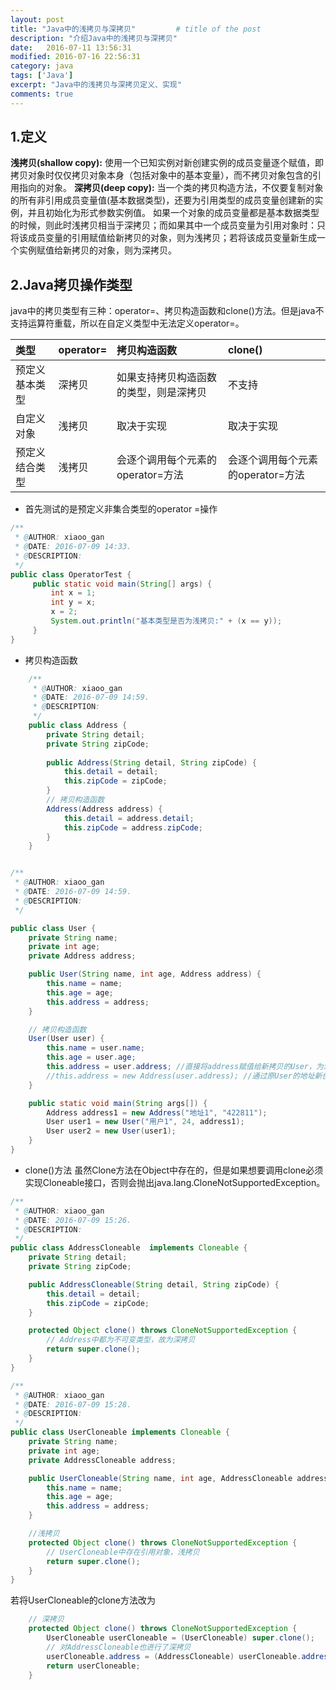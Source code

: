 ```yaml
---
layout: post
title: "Java中的浅拷贝与深拷贝"         # title of the post
description: "介绍Java中的浅拷贝与深拷贝"
date:   2016-07-11 13:56:31
modified: 2016-07-16 22:56:31       
category: java
tags: ['Java']
excerpt: "Java中的浅拷贝与深拷贝定义、实现"
comments: true
---
```



## 1.定义

**浅拷贝(shallow copy):** 使用一个已知实例对新创建实例的成员变量逐个赋值，即拷贝对象时仅仅拷贝对象本身（包括对象中的基本变量），而不拷贝对象包含的引用指向的对象。
**深拷贝(deep copy):** 当一个类的拷贝构造方法，不仅要复制对象的所有非引用成员变量值(基本数据类型)，还要为引用类型的成员变量创建新的实例，并且初始化为形式参数实例值。
如果一个对象的成员变量都是基本数据类型的时候，则此时浅拷贝相当于深拷贝；而如果其中一个成员变量为引用对象时：只将该成员变量的引用赋值给新拷贝的对象，则为浅拷贝；若将该成员变量新生成一个实例赋值给新拷贝的对象，则为深拷贝。

## 2.Java拷贝操作类型

java中的拷贝类型有三种：operator=、拷贝构造函数和clone()方法。但是java不支持运算符重载，所以在自定义类型中无法定义operator=。

| 类型 | operator= | 拷贝构造函数 | clone() |
|:-------------|:-------------|:-----|:-----|
|预定义基本类型|深拷贝|如果支持拷贝构造函数的类型，则是深拷贝|不支持|
|自定义对象|浅拷贝|取决于实现|取决于实现|
|预定义结合类型|浅拷贝|会逐个调用每个元素的operator=方法|会逐个调用每个元素的operator=方法|


- 首先测试的是预定义非集合类型的operator =操作

```java
/**
 * @AUTHOR: xiaoo_gan
 * @DATE: 2016-07-09 14:33.
 * @DESCRIPTION:
 */
public class OperatorTest {
     public static void main(String[] args) {
         int x = 1;
         int y = x;
         x = 2;
         System.out.println("基本类型是否为浅拷贝:" + (x == y));
     }
}
```
- 拷贝构造函数

```java
	/**
	 * @AUTHOR: xiaoo_gan
	 * @DATE: 2016-07-09 14:59.
	 * @DESCRIPTION:
	 */
	public class Address {
	    private String detail;
	    private String zipCode;
	
	    public Address(String detail, String zipCode) {
	        this.detail = detail;
	        this.zipCode = zipCode;
	    }
	    // 拷贝构造函数
	    Address(Address address) {
	        this.detail = address.detail;
	        this.zipCode = address.zipCode;
	    }
	}


/**
 * @AUTHOR: xiaoo_gan
 * @DATE: 2016-07-09 14:59.
 * @DESCRIPTION:
 */

public class User {
    private String name;
    private int age;
    private Address address;

    public User(String name, int age, Address address) {
        this.name = name;
        this.age = age;
        this.address = address;
    }

    // 拷贝构造函数
    User(User user) {
        this.name = user.name;
        this.age = user.age;
        this.address = user.address; //直接将address赋值给新拷贝的User，为浅拷贝；新拷贝的User与原User共享同一个Address；
        //this.address = new Address(user.address); //通过原User的地址新创建一个地址实例赋值给新拷贝的User，为深拷贝；
    }

    public static void main(String args[]) {
        Address address1 = new Address("地址1", "422811");
        User user1 = new User("用户1", 24, address1);
        User user2 = new User(user1);
    }
}
```

- clone()方法
虽然Clone方法在Object中存在的，但是如果想要调用clone必须实现Cloneable接口，否则会抛出java.lang.CloneNotSupportedException。

```java
/**
 * @AUTHOR: xiaoo_gan
 * @DATE: 2016-07-09 15:26.
 * @DESCRIPTION:
 */
public class AddressCloneable  implements Cloneable {
    private String detail;
    private String zipCode;

    public AddressCloneable(String detail, String zipCode) {
        this.detail = detail;
        this.zipCode = zipCode;
    }

    protected Object clone() throws CloneNotSupportedException {
        // Address中都为不可变类型，故为深拷贝
        return super.clone();
    }
}

/**
 * @AUTHOR: xiaoo_gan
 * @DATE: 2016-07-09 15:28.
 * @DESCRIPTION:
 */
public class UserCloneable implements Cloneable {
    private String name;
    private int age;
    private AddressCloneable address;

    public UserCloneable(String name, int age, AddressCloneable address) {
        this.name = name;
        this.age = age;
        this.address = address;
    }

	//浅拷贝
    protected Object clone() throws CloneNotSupportedException {
        // UserCloneable中存在引用对象，浅拷贝
        return super.clone();
    }
}
```

若将UserCloneable的clone方法改为

```java
    // 深拷贝
    protected Object clone() throws CloneNotSupportedException {
        UserCloneable userCloneable = (UserCloneable) super.clone();
        // 对AddressCloneable也进行了深拷贝
        userCloneable.address = (AddressCloneable) userCloneable.address.clone();
        return userCloneable;
    }
```
